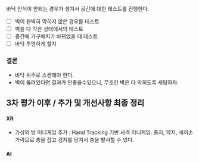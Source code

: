 바닥 인식이 안되는 경우가 생겨서 공간에 대한 테스트를 진행한다.
- [ ] 벽이 완벽히 막히지 않은 경우를 테스트
- [ ] 벽을 다 막은 상태에서의 테스트
- [ ] 중간에 가구배치가 바뀌었을 때 테스트
- [ ] 바닥 투명하게 할지 

### 결론
- 바닥 위주로 스캔해야 한다. 
- 벽이 뚫려있다면 결과가 안좋을수있으니, 무조건 벽은 다 막히도록 세팅하자.

## 3차 평가 이후 / 추가 및 개선사항 최종 정리
#### XR
- 가상의 방 미니게임 추가 : Hand Tracking 기반 사격 미니게임. 중지, 약지, 새끼손가락으로 총을 잡고 검지를 당겨서 총을 발사할 수 있다.  
#### AI